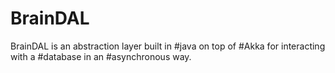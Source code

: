 BrainDAL
========

BrainDAL is an abstraction layer built in #java on top of #Akka for interacting with a #database in an #asynchronous way.
